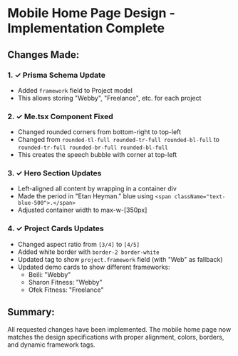 # Mobile Home Page Design - Implementation Complete

## Changes Made:

### 1. ✓ Prisma Schema Update
- Added `framework` field to Project model
- This allows storing "Webby", "Freelance", etc. for each project

### 2. ✓ Me.tsx Component Fixed
- Changed rounded corners from bottom-right to top-left
- Changed from `rounded-tl-full rounded-tr-full rounded-bl-full` to `rounded-tr-full rounded-br-full rounded-bl-full`
- This creates the speech bubble with corner at top-left

### 3. ✓ Hero Section Updates
- Left-aligned all content by wrapping in a container div
- Made the period in "Etan Heyman." blue using `<span className="text-blue-500">.</span>`
- Adjusted container width to max-w-[350px]

### 4. ✓ Project Cards Updates
- Changed aspect ratio from `[3/4]` to `[4/5]`
- Added white border with `border-2 border-white`
- Updated tag to show `project.framework` field (with "Web" as fallback)
- Updated demo cards to show different frameworks:
  - Beili: "Webby"
  - Sharon Fitness: "Webby"
  - Ofek Fitness: "Freelance"

## Summary:
All requested changes have been implemented. The mobile home page now matches the design specifications with proper alignment, colors, borders, and dynamic framework tags.